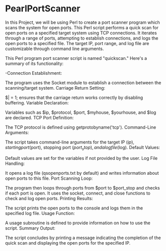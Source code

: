 # PearlPortScanner
In this Project, we will be using Perl to create a port scanner program which scans the system for open ports. This Perl script performs a quick scan for open ports on a specified target system using TCP connections. It iterates through a range of ports, attempting to establish connections, and logs the open ports to a specified file. The target IP, port range, and log file are customizable through command line arguments.




This Perl program port scanner script is named "quickscan." Here's a summary of its functionality:

-Connection Establishment:

The program uses the Socket module to establish a connection between the scanning/target system.
Carriage Return Setting:

$| = 1; ensures that the carriage return works correctly by disabling buffering.
Variable Declaration:

Variables such as $ip, $protocol, $port, $myhouse, $yourhouse, and $log are declared.
TCP Port Definition:

The TCP protocol is defined using getprotobyname('tcp').
Command-Line Arguments:

The script takes command-line arguments for the target IP ($ip), starting port ($port), stopping port ($port_stop), and a log file ($log).
Default Values:

Default values are set for the variables if not provided by the user.
Log File Handling:

It opens a log file (qsopenports.txt by default) and writes information about open ports to this file.
Port Scanning Loop:

The program then loops through ports from $port to $port_stop and checks if each port is open.
It uses the socket, connect, and close functions to check and log open ports.
Printing Results:

The script prints the open ports to the console and logs them in the specified log file.
Usage Function:

A usage subroutine is defined to provide information on how to use the script.
Summary Output:

The script concludes by printing a message indicating the completion of the quick scan and displaying the open ports for the specified IP.
